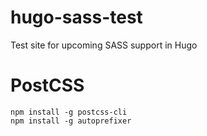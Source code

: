 # hugo-sass-test

Test site for upcoming SASS support in Hugo


# PostCSS

```
npm install -g postcss-cli
npm install -g autoprefixer
```
